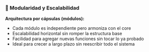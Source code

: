 ### 🧠 Modularidad y Escalabilidad

**Arquitectura por cápsulas (módulos):**

- Cada módulo es independiente pero armoniza con el core
- Escalabilidad horizontal sin romper la estructura base
- Facilidad para agregar nuevas funciones sin tocar lo ya probado
- Ideal para crecer a largo plazo sin reescribir todo el sistema
